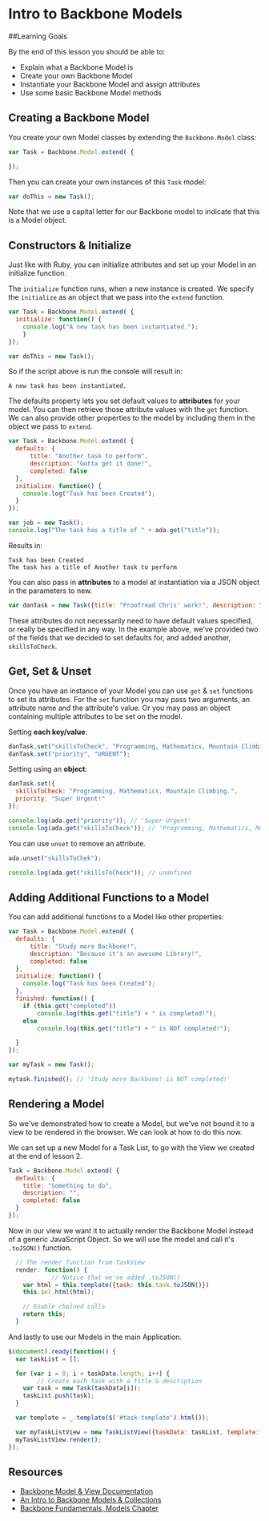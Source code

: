 
# Intro to Backbone Models

##Learning Goals

By the end of this lesson you should be able to:

- Explain what a Backbone Model is
- Create your own Backbone Model
- Instantiate your Backbone Model and assign attributes
- Use some basic Backbone Model methods

## Creating a Backbone Model

You create your own Model classes by extending the `Backbone.Model` class:

```javascript
var Task = Backbone.Model.extend( {

});
```

Then you can create your own instances of this `Task` model:

```javascript
var doThis = new Task();
```

Note that we use a capital letter for our Backbone model to indicate that this is a Model object.

## Constructors & Initialize

Just like with Ruby, you can initialize attributes and set up your Model in an initialize function.  

The `initialize` function runs, when a new instance is created. We specify the `initialize` as an object that we pass into the `extend` function.

```javascript
var Task = Backbone.Model.extend( {
  initialize: function() {
    console.log("A new task has been instantiated.");
	}
});

var doThis = new Task();
```

So if the script above is run the console will result in:

```console
A new task has been instantiated.
```

The defaults property lets you set default values to **attributes** for your model.  You can then retrieve those attribute values with the `get` function. We can also provide other properties to the model by including them in the object we pass to `extend`.

```javascript
var Task = Backbone.Model.extend( {
  defaults: {
      title: "Another task to perform",
      description: "Gotta get it done!",
      completed: false
  },
  initialize: function() {
    console.log("Task has been Created");
  }
});

var job = new Task();
console.log("The task has a title of " + ada.get("title"));
```

Results in:
```console
Task has been Created
The task has a title of Another task to perform
```

You can also pass in **attributes** to a model at instantiation via a JSON object in the parameters to new.

```javascript
var danTask = new Task({title: "Proofread Chris' work!", description: "Make sure he knows his stuff!", skillsToCheck: "Model Creation, method syntax, jQuery & AJAX"});
```

These attributes do not necessarily need to have default values specified, or really be specified in any way. In the example above, we've provided two of the fields that we decided to set defaults for, and added another, `skillsToCheck`.

## Get, Set & Unset

Once you have an instance of your Model you can use `get` & `set` functions to set its attributes. For the `set` function you may pass two arguments, an attribute name and the attribute's value. Or you may pass an object containing multiple attributes to be set on the model.

Setting **each key/value**:
```javascript
danTask.set("skillsToCheck", "Programming, Mathematics, Mountain Climbing.");
danTask.set("priority", "URGENT");
```

Setting using an **object**:
```javascript
danTask.set({
  skillsToCheck: "Programming, Mathematics, Mountain Climbing.",
  priority: "Super Urgent!"
});
```

```javascript
console.log(ada.get("priority")); // 'Super Urgent'
console.log(ada.get("skillsToCheck")); // 'Programming, Mathematics, Mountain Climbing.'
```

You can use `unset` to remove an attribute.
```javascript
ada.unset("skillsToChek");

console.log(ada.get("skillsToCheck")); // undefined
```

## Adding Additional Functions to a Model

You can add additional functions to a Model like other properties:

```javascript
var Task = Backbone.Model.extend( {
  defaults: {
      title: "Study more Backbone!",
      description: "Because it's an awesome Library!",
      completed: false
  },
  initialize: function() {
    console.log("Task has been Created");
  },
  finished: function() {
  	if (this.get("completed"))
    	console.log(this.get("title") + " is completed!");
    else
    	console.log(this.get("title") + " is NOT completed!");

  }
});

var myTask = new Task();

mytask.finished(); // 'Study more Backbone! is NOT completed!'
```

## Rendering a Model

So we've demonstrated how to create a Model, but we've not bound it to a view to be rendered in the browser.  We can look at how to do this now.

We can set up a new Model for a Task List, to go with the View we created at the end of lesson 2.  

```javascript
Task = Backbone.Model.extend( {
  defaults: {
    title: "Something to do",
    description: "",
    completed: false
  }
});
```

Now in our view we want it to actually render the Backbone Model instead of a generic JavaScript Object.  So we will use the model and call it's `.toJSON()` function.  


```javascript
  // The render function from TaskView
  render: function() {
  			// Notice that we've added .toJSON()
    var html = this.template({task: this.task.toJSON()})
    this.$el.html(html);

    // Enable chained calls
    return this;
  }
```


And lastly to use our Models in the main Application.  


```javascript
$(document).ready(function() {
  var taskList = [];

  for (var i = 0; i < taskData.length; i++) {
  		// Create each task with a title & description
    var task = new Task(taskData[i]);
    taskList.push(task);
  }

  var template = _.template($('#task-template').html());

  var myTaskListView = new TaskListView({taskData: taskList, template: template, el: $('#application')});
  myTaskListView.render();
});
```




## Resources
- [Backbone Model & View Documentation](http://backbonejs.org/#Model-View-separation)
-  [An Intro to Backbone Models & Collections](http://liquidmedia.org/blog/2011/01/backbone-js-part-1/)
-  [Backbone Fundamentals, Models Chapter](https://addyosmani.com/backbone-fundamentals/#models-1)
